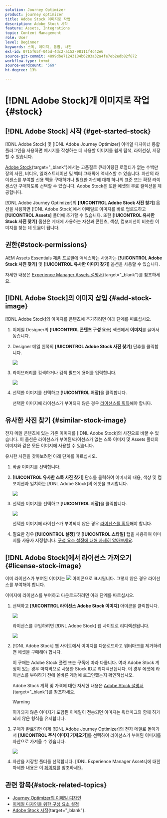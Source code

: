 ```yaml
---
solution: Journey Optimizer
product: journey optimizer
title: Adobe Stock 이미지로 작업
description: Adobe Stock 시작
feature: Assets, Integrations
topic: Content Management
role: User
level: Beginner
keywords: 스톡, 이미지, 통합, 사진
exl-id: 0715f65f-04bd-4dc2-a152-98111f4c42e6
source-git-commit: 4899dbe71243184b6283a32a4fe7eb2edb82f872
workflow-type: tm+mt
source-wordcount: '569'
ht-degree: 13%

---
```


# [!DNL Adobe Stock]개 이미지로 작업 {#stock}

## [!DNL Adobe Stock] 시작 {#get-started-stock}

[!DNL Adobe Stock] 및 [!DNL Adobe Journey Optimizer] 이메일 디자이너 통합 플러그인을 사용하면 메시지를 작성하는 데 사용할 이미지를 쉽게 탐색, 라이선싱, 저장할 수 있습니다.

[Adobe Stock](https://helpx.adobe.com/stock/get-started.html){target="_blank"}에서는 고품질로 큐레이팅된 로열티가 없는 수백만 장의 사진, 비디오, 일러스트레이션 및 벡터 그래픽에 액세스할 수 있습니다. 자산의 라이센스를 부여할 신용 팩을 구매하거나 필요한 자산에 대해 하나의 표준 또는 확장 라이센스만 구매하도록 선택할 수 있습니다. Adobe Stock은 또한 에셋의 무료 컬렉션을 제공합니다.

[!DNL Adobe Journey Optimizer]의 **[!UICONTROL Adobe Stock 사진 찾기]** 옵션을 사용하면 [!DNL Adobe Stock]에서 이메일로 이미지를 바로 업로드하고 **[!UICONTROL Assets]** 폴더에 추가할 수 있습니다. 또한 **[!UICONTROL 유사한 Stock 사진 찾기]** 옵션은 게재에 사용하는 자산과 콘텐츠, 색상, 컴포지션이 비슷한 이미지를 찾는 데 도움이 됩니다.

## 권한{#stock-permissions}

AEM Assets Essentials 제품 프로필에 액세스하는 사용자는 **[!UICONTROL Adobe Stock 사진 찾기]** 및 **[!UICONTROL 유사한 이미지 찾기]** 옵션을 사용할 수 있습니다.

자세한 내용은 [Experience Manager Assets 설명서](https://experienceleague.adobe.com/docs/experience-manager-assets-essentials/help/get-started-admins/deploy-administer.html#add-users-to-essentials){target="_blank"}를 참조하세요.

## [!DNL Adobe Stock]의 이미지 삽입 {#add-stock-image}

[!DNL Adobe Stock]의 이미지를 콘텐츠에 추가하려면 아래 단계를 따르십시오.

1. 이메일 Designer의 **[!UICONTROL 콘텐츠 구성 요소]** 섹션에서 **이미지**&#x200B;를 끌어서 놓습니다.

1. Designer 메일 왼쪽의 **[!UICONTROL Adobe Stock 사진 찾기]** 단추를 클릭합니다.

   ![](assets/stock-find-photos.png)

1. 라이브러리를 검색하거나 검색 필드에 용어를 입력합니다.

   ![](assets/stock-select-from-lib.png)

1. 선택한 이미지를 선택하고 **[!UICONTROL 저장]**&#x200B;을 클릭합니다.

   선택한 이미지에 라이선스가 부여되지 않은 경우 [라이선스를 획득](#license-stock-image)해야 합니다.

## 유사한 사진 찾기 {#similar-stock-image}

전자 메일 콘텐츠에 있는 기존 이미지를 [!DNL Adobe Stock]의 사진으로 바꿀 수 있습니다. 이 옵션은 라이선스가 부여된/라이선스가 없는 스톡 이미지 및 Assets 폴더의 이미지와 같은 모든 이미지에 사용할 수 있습니다.

유사한 사진을 찾아보려면 아래 단계를 따르십시오.

1. 바꿀 이미지를 선택합니다.
1. **[!UICONTROL 유사한 스톡 사진 찾기]** 단추를 클릭하여 이미지의 내용, 색상 및 컴포지션과 일치하는 [!DNL Adobe Stock]의 에셋을 표시합니다.

   ![](assets/stock-similar.png)

1. 선택한 이미지를 선택하고 **[!UICONTROL 저장]**&#x200B;을 클릭합니다.

   ![](assets/stock-similar-results.png)

   선택한 이미지에 라이선스가 부여되지 않은 경우 [라이선스를 획득](#license-stock-image)해야 합니다.

1. 필요한 경우 **[!UICONTROL 설정]** 및 **[!UICONTROL 스타일]** 탭을 사용하여 이미지를 사용자 지정합니다. [구성 요소 설정에 대해 자세히 알아보세요](../email/content-components.md).

## [!DNL Adobe Stock]에서 라이선스 가져오기 {#license-stock-image}

이미 라이선스가 부여된 이미지는 ![](assets/stock_10.png) 아이콘으로 표시됩니다. 그렇지 않은 경우 라이선스를 부여해야 합니다.

이미지에 라이선스를 부여하고 다운로드하려면 아래 단계를 따르십시오.

1. 선택하고 **[!UICONTROL 라이선스 Adobe Stock 이미지]** 아이콘을 클릭합니다.

   ![](assets/stock-license-icon.png)

   라이선스를 구입하려면 [!DNL Adobe Stock] 웹 사이트로 리디렉션됩니다.

   ![](assets/stock-license-photo.png)

1. [!DNL Adobe Stock] 웹 사이트에서 이미지를 다운로드하고 워터마크를 제거하려면 에셋을 구매해야 합니다.

   이 구매는 Adobe Stock 플랜 또는 구독에 따라 다릅니다. 여러 Adobe Stock 계정이 있는 경우 마지막으로 사용한 Stock ID로 리디렉션됩니다. 이 경우 에셋에 라이선스를 부여하기 전에 올바른 계정에 로그인했는지 확인하십시오.

   Adobe Stock 계획 및 가격에 대한 자세한 내용은 [Adobe Stock 설명서](https://stock.adobe.com/plans){target="_blank"}를 참조하세요.

   >[!WARNING]
   > 허가되지 않은 이미지가 포함된 이메일이 전송되면 이미지는 워터마크와 함께 허가되지 않은 형식을 유지합니다.

1. 구매가 완료되면 이제 [!DNL Adobe Journey Optimizer]의 전자 메일로 돌아가서 **[!UICONTROL 주식 이미지 가져오기]**&#x200B;를 선택하여 라이선스가 부여된 이미지를 자산으로 가져올 수 있습니다.

   ![](assets/stock_6.png)

1. 자산을 저장할 폴더를 선택합니다. [!DNL Experience Manager Assets]에 대한 자세한 내용은 이 [페이지](assets.md#get-started-assets)를 참조하세요.

## 관련 항목{#stock-related-topics}

* [Journey Optimizer의 이메일 디자인](../email/get-started-email-design.md)
* [이메일 디자인을 위한 구성 요소 설정](../email/content-components.md)
* [Adobe Stock 시작](https://helpx.adobe.com/stock/get-started.html){target="_blank"}.

